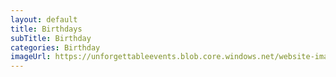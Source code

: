 ```yaml
---
layout: default
title: Birthdays
subTitle: Birthday
categories: Birthday
imageUrl: https://unforgettableevents.blob.core.windows.net/website-images/services/birthdays.jpg
---
```

